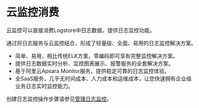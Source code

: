 # 云监控消费

云监控可以直接消费Logstore中日志数据，提供日志监控功能。

通过将日志服务与云监控结合，形成了轻量级、全面、易用的日志监控解决方案。

-   简单、易用，相比传统ELK方案，零编码即可享有完整监控解决方案。
-   提供日志数据实时分析、监控图表展示、报警服务的全套解决方案。
-   基于阿里云Apsara Monitor服务，提供稳定可靠的日志监控体验。
-   全SaaS服务，几乎无时间成本、人力成本和运维成本，让您快速拥有企业级业务日志实时监控能力。

创建日志监控操作步骤请参见[管理日志监控](https://help.aliyun.com/document_detail/50843.html)。

